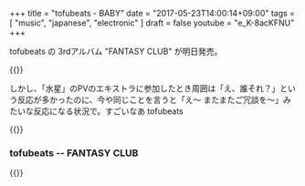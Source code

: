 +++
title = "tofubeats - BABY"
date = "2017-05-23T14:00:14+09:00"
tags = [
  "music", "japanese", "electronic"
]
draft = false
youtube = "e_K-8acKFNU"
+++

tofubeats の 3rdアルバム "FANTASY CLUB" が明日発売。

{{<youtube e_K-8acKFNU>}}

しかし、「水星」のPVのエキストラに参加したとき周囲は「え、誰それ？」という反応が多かったのに、今や同じことを言うと「え〜 またまたご冗談を〜」みたいな反応になる状況で。すごいなあ tofubeats

{{<youtube NOjmN-ZHlBQ>}}

### tofubeats -- FANTASY CLUB
{{<amazon B06XZQ1BZ2>}}
